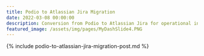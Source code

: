 ```yaml
---
title: Podio to Atlassian Jira Migration
date: 2022-03-08 00:00:00
description: Conversion from Podio to Atlassian Jira for operational intake and reporting
featured_image: /assets/img/pages/MyDashSlide4.PNG
---
```


{% include podio-to-atlassian-jira-migration-post.md %}
